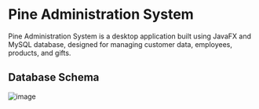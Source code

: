 # Pine Administration System

Pine Administration System is a desktop application built using JavaFX and MySQL database, designed for managing customer data, employees, products, and gifts.

## Database Schema
![image](https://github.com/ZaidZitawi/Pine-Administration-System/assets/111902956/88d75338-66c9-4520-aaaf-12bafabf6b55)

